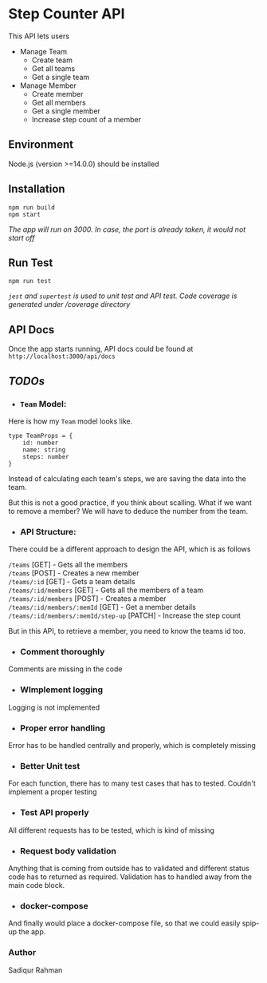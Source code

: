 # Step Counter API
This API lets users 
 - Manage Team
    - Create team
    - Get all teams
    - Get a single team
 - Manage Member
    - Create member
    - Get all members
    - Get a single member
    - Increase step count of a member

## Environment
Node.js (version >=14.0.0) should be installed

## Installation
```npm run build``` <br>
```npm start```
    
*The app will run on 3000. In case, the port is already taken, it would not start off*

## Run Test
```npm run test``` <br>

*`jest` and `supertest` is used to unit test and API test. Code coverage is generated under /coverage directory*

## API Docs
Once the app starts running, API docs could be found at `http://localhost:3000/api/docs`

## *TODOs*

* ### **`Team` Model:**
Here is how my `Team` model looks like. 
```
type TeamProps = {
    id: number
    name: string
    steps: number
}
```
Instead of calculating each team's steps, we are saving the data into the team. 

But this is not a good practice, if you think about scalling. What if we want to remove a member? We will have to deduce the number from the team.



* ### **API Structure:**
There could be a different approach to design the API, which is as follows

`/teams` [GET]  - Gets all the members<br/>
`/teams` [POST] - Creates a new member<br/>
`/teams/:id` [GET] - Gets a team details<br/>
`/teams/:id/members` [GET] - Gets all the members of a team<br/>
`/teams/:id/members` [POST] - Creates a member<br/>
`/teams/:id/members/:memId` [GET] - Get a member details<br/>
`/teams/:id/members/:memId/step-up` [PATCH] - Increase the step count<br/>

But in this API, to retrieve a member, you need to know the teams id too. 

* ### **Comment thoroughly**
Comments are missing in the code

* ### **WImplement logging**
Logging is not implemented

* ### **Proper error handling**
Error has to be handled centrally and properly, which is completely missing

* ### **Better Unit test**
For each function, there has to many test cases that has to tested. Couldn't implement a proper testing

* ### **Test API properly**
All different requests has to be tested, which is kind of missing

* ### **Request body validation**
Anything that is coming from outside has to validated and different status code has to returned as required. Validation has to handled away from the main code block.

* ### **docker-compose**
And finally would place a docker-compose file, so that we could easily spip-up the app.


### Author
Sadiqur Rahman
